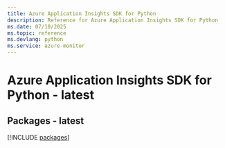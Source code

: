 ```yaml
---
title: Azure Application Insights SDK for Python
description: Reference for Azure Application Insights SDK for Python
ms.date: 07/10/2025
ms.topic: reference
ms.devlang: python
ms.service: azure-monitor
---
```

# Azure Application Insights SDK for Python - latest
## Packages - latest
[!INCLUDE [packages](application-insights-index.md)]